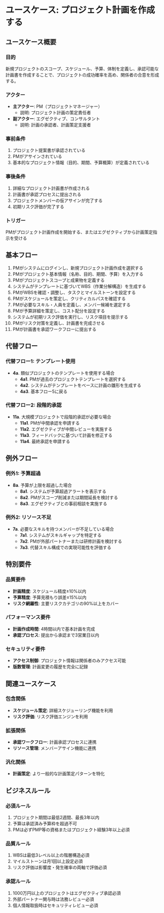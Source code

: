 # ユースケース: プロジェクト計画を作成する

## ユースケース概要

### 目的
新規プロジェクトのスコープ、スケジュール、予算、体制を定義し、承認可能な計画書を作成することで、プロジェクトの成功確率を高め、関係者の合意を形成する。

### アクター
- **主アクター**: PM（プロジェクトマネージャー）
  - 説明: プロジェクト計画の策定責任者
- **副アクター**: エグゼクティブ、コンサルタント
  - 説明: 計画の承認者、計画策定支援者

### 事前条件
1. プロジェクト提案書が承認されている
2. PMがアサインされている
3. 基本的なプロジェクト情報（目的、期間、予算概算）が定義されている

### 事後条件
1. 詳細なプロジェクト計画書が作成される
2. 計画書が承認プロセスに提出される
3. プロジェクトメンバーの仮アサインが完了する
4. 初期リスク評価が完了する

### トリガー
PMがプロジェクト計画作成を開始する、またはエグゼクティブから計画策定指示を受ける

## 基本フロー

1. PMがシステムにログインし、新規プロジェクト計画作成を選択する
2. PMがプロジェクト基本情報（名称、目的、期間、予算）を入力する
3. PMがプロジェクトスコープと成果物を定義する
4. システムがテンプレートに基づいてWBS（作業分解構造）を生成する
5. PMがWBSを確認・調整し、タスクとマイルストーンを設定する
6. PMがスケジュールを策定し、クリティカルパスを確認する
7. PMが必要なスキル・人員を定義し、メンバー候補を選定する
8. PMが予算詳細を策定し、コスト配分を設定する
9. システムが初期リスク評価を実行し、リスク項目を提示する
10. PMがリスク対策を定義し、計画書を完成させる
11. PMが計画書を承認ワークフローに提出する

## 代替フロー

### 代替フロー1: テンプレート使用
- **4a**. 類似プロジェクトのテンプレートを使用する場合
  - **4a1**. PMが過去のプロジェクトテンプレートを選択する
  - **4a2**. システムがテンプレートをベースに計画の雛形を生成する
  - **4a3**. 基本フロー5に戻る

### 代替フロー2: 段階的承認
- **11a**. 大規模プロジェクトで段階的承認が必要な場合
  - **11a1**. PMが中間承認を申請する
  - **11a2**. エグゼクティブが中間レビューを実施する
  - **11a3**. フィードバックに基づいて計画を修正する
  - **11a4**. 最終承認を申請する

## 例外フロー

### 例外1: 予算超過
- **8a**. 予算が上限を超過した場合
  - **8a1**. システムが予算超過アラートを表示する
  - **8a2**. PMがスコープ削減または期間延長を検討する
  - **8a3**. エグゼクティブとの事前相談を実施する

### 例外2: リソース不足
- **7a**. 必要なスキルを持つメンバーが不足している場合
  - **7a1**. システムがスキルギャップを特定する
  - **7a2**. PMが外部パートナーまたは研修計画を検討する
  - **7a3**. 代替スキル構成での実現可能性を評価する

## 特別要件

### 品質要件
- **計画精度**: スケジュール精度±10%以内
- **予算精度**: 予算見積もり誤差±15%以内
- **リスク網羅性**: 主要リスクカテゴリの90%以上をカバー

### パフォーマンス要件
- **計画作成時間**: 4時間以内で基本計画を完成
- **承認プロセス**: 提出から承認まで3営業日以内

### セキュリティ要件
- **アクセス制御**: プロジェクト情報は関係者のみアクセス可能
- **版数管理**: 計画変更の履歴を完全に記録

## 関連ユースケース

### 包含関係
- **スケジュール策定**: 詳細スケジューリング機能を利用
- **リスク評価**: リスク評価エンジンを利用

### 拡張関係
- **承認ワークフロー**: 計画承認プロセスに連携
- **リソース管理**: メンバーアサイン機能に連携

### 汎化関係
- **計画策定**: より一般的な計画策定パターンを特化

## ビジネスルール

### 必須ルール
1. プロジェクト期間は最低2週間、最長3年以内
2. 予算は承認済み予算枠を超過不可
3. PMは必ずPMP等の資格またはプロジェクト経験3年以上必須

### 品質ルール
1. WBSは最低3レベル以上の階層構造必須
2. マイルストーンは月1回以上設定必須
3. リスク評価は影響度・発生確率の両軸で評価必須

### 承認ルール
1. 1000万円以上のプロジェクトはエグゼクティブ承認必須
2. 外部パートナー関与時は法務レビュー必須
3. 個人情報取扱時はセキュリティレビュー必須